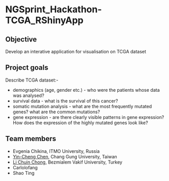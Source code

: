 # NGSprint_Hackathon-TCGA_RShinyApp

## Objective
Develop an interative application for visualisation on TCGA dataset

## Project goals
Describe TCGA dataset:-
* demographics (age, gender etc.) - who were the patients whose data was analysed? 
* survival data - what is the survival of this cancer?
* somatic mutation analysis - what are the most frequently mutated genes? what are the common mutations?
* gene expression - are there clearly visible patterns in gene expression? How does the expression of the highly mutated genes look like?

## Team members
* Evgenia Chikina, ITMO University, Russia 
* [Yin-Cheng Chen](https://github.com/YinchengChen23), Chang Gung University, Taiwan
* [Li Chuin Chong](https://www.linkedin.com/in/lichuinchong/), Bezmialem Vakif University, Turkey
* Carlolofang
* Shao Ting 
